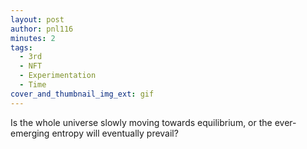 ```yaml
---
layout: post
author: pnl116
minutes: 2
tags:
  - 3rd
  - NFT
  - Experimentation
  - Time
cover_and_thumbnail_img_ext: gif
---
```


Is the whole universe slowly moving towards equilibrium,
or the ever-emerging entropy will eventually prevail?



<!-- # Links

[Open Sea](https://bit.ly/3qXBEuQ){:target="_blank"}

[Twitter](https://twitter.com/pnl116/status/1462417998862503937){:target="_blank"}

[Instagram](https://www.instagram.com/p/CWikZPNIWbX/){:target="_blank"} -->
